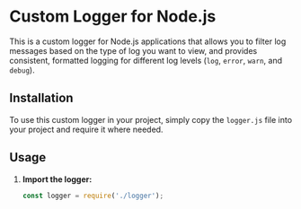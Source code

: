 # Custom Logger for Node.js

This is a custom logger for Node.js applications that allows you to filter log messages based on the type of log you want to view, and provides consistent, formatted logging for different log levels (`log`, `error`, `warn`, and `debug`).

## Installation

To use this custom logger in your project, simply copy the `logger.js` file into your project and require it where needed.

## Usage

1. **Import the logger:**

   ```javascript
   const logger = require('./logger');
   ```

